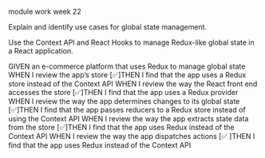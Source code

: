 module work week 22

Explain and identify use cases for global state management.

Use the Context API and React Hooks to manage Redux-like global state in a React application.

GIVEN an e-commerce platform that uses Redux to manage global state
WHEN I review the app’s store
[✅]THEN I find that the app uses a Redux store instead of the Context API
WHEN I review the way the React front end accesses the store
[✅]THEN I find that the app uses a Redux provider
WHEN I review the way the app determines changes to its global state
[✅]THEN I find that the app passes reducers to a Redux store instead of using the Context API
WHEN I review the way the app extracts state data from the store
[✅]THEN I find that the app uses Redux instead of the Context API
WHEN I review the way the app dispatches actions
[✅ ]THEN I find that the app uses Redux instead of the Context API